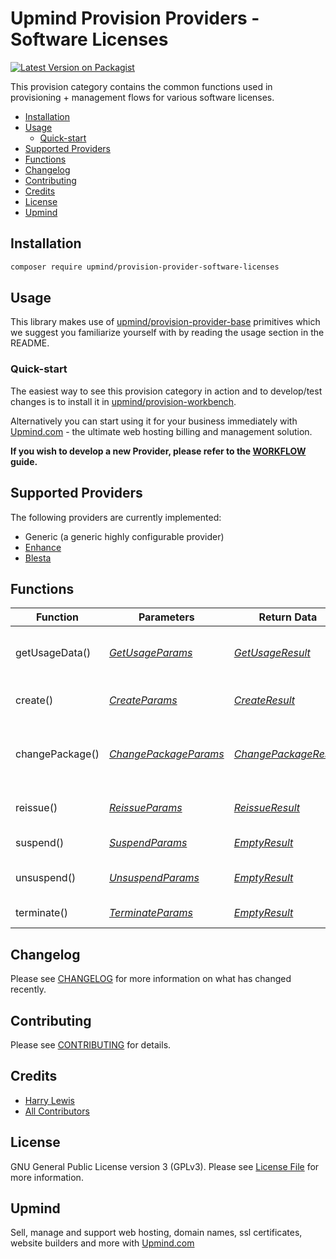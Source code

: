 # Upmind Provision Providers - Software Licenses

[![Latest Version on Packagist](https://img.shields.io/packagist/v/upmind/provision-provider-software-licenses.svg?style=flat-square)](https://packagist.org/packages/upmind/provision-provider-software-licenses)

This provision category contains the common functions used in provisioning + management flows for various software licenses.

- [Installation](#installation)
- [Usage](#usage)
  - [Quick-start](#quick-start)
- [Supported Providers](#supported-providers)
- [Functions](#functions)
- [Changelog](#changelog)
- [Contributing](#contributing)
- [Credits](#credits)
- [License](#license)
- [Upmind](#upmind)

## Installation

```bash
composer require upmind/provision-provider-software-licenses
```

## Usage

This library makes use of [upmind/provision-provider-base](https://packagist.org/packages/upmind/provision-provider-base) primitives which we suggest you familiarize yourself with by reading the usage section in the README.

### Quick-start

The easiest way to see this provision category in action and to develop/test changes is to install it in [upmind/provision-workbench](https://github.com/upmind-automation/provision-workbench#readme).

Alternatively you can start using it for your business immediately with [Upmind.com](https://upmind.com/start) - the ultimate web hosting billing and management solution.

**If you wish to develop a new Provider, please refer to the [WORKFLOW](WORKFLOW.md) guide.**

## Supported Providers

The following providers are currently implemented:
  - Generic (a generic highly configurable provider)
  - [Enhance](https://enhance.com/)
  - [Blesta](https://docs.blesta.com/display/dev/Reseller+API)

## Functions

| Function | Parameters | Return Data | Description |
|---|---|---|---|
| getUsageData() | [_GetUsageParams_](src/Data/GetUsageParams.php) | [_GetUsageResult_](src/Data/GetUsageResult.php) | Get usage stats about a license key |
| create() | [_CreateParams_](src/Data/CreateParams.php) | [_CreateResult_](src/Data/CreateResult.php) | Create a new license key |
| changePackage() | [_ChangePackageParams_](src/Data/ChangePackageParams.php) | [_ChangePackageResult_](src/Data/ChangePackageResult.php) | Upgrade or downgrade a software license package |
| reissue() | [_ReissueParams_](src/Data/ReissueParams.php) | [_ReissueResult_](src/Data/ReissueResult.php) | Reissue an existing license key |
| suspend() | [_SuspendParams_](src/Data/SuspendParams.php) | [_EmptyResult_](src/Data/EmptyResult.php) | Suspend a license key |
| unsuspend() | [_UnsuspendParams_](src/Data/UnsuspendParams.php) | [_EmptyResult_](src/Data/EmptyResult.php) | Unsuspend a license key |
| terminate() | [_TerminateParams_](src/Data/TerminateParams.php) | [_EmptyResult_](src/Data/EmptyResult.php) | Delete a license key |

## Changelog

Please see [CHANGELOG](CHANGELOG.md) for more information on what has changed recently.

## Contributing

Please see [CONTRIBUTING](CONTRIBUTING.md) for details.

## Credits

 - [Harry Lewis](https://github.com/uphlewis)
 - [All Contributors](../../contributors)

## License

GNU General Public License version 3 (GPLv3). Please see [License File](LICENSE.md) for more information.

## Upmind

Sell, manage and support web hosting, domain names, ssl certificates, website builders and more with [Upmind.com](https://upmind.com/start)
